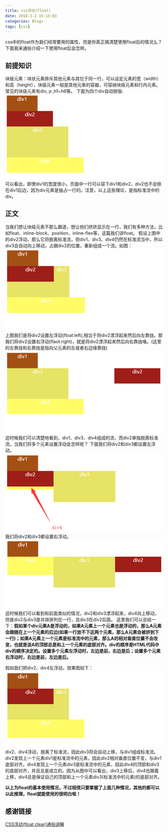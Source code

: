 ```yaml
---
title: css浮动(float)
date: 2018-3-2 15:15:03
categories: Blogs
tags: [css]
---
```


css中的float作为我们经常要用的属性，但是你真正搞清楚使用float后的情况么？下面我来通俗介绍一下使用float后会怎样。
<!--more-->
## 前提知识

块级元素：块状元素排斥其他元素与其位于同一行，可以设定元素的宽（width）和高（height），块级元素一般是其他元素的容器，可容纳块级元素和行内元素。常见的块级元素有div, p ,h1~h6等。
下面为四个div自动排版:
![自动排版](/img/css浮动float/1.png)
 可以看出，即使div1的宽度很小，页面中一行可以容下div1和div2，div2也不会排在div1后边，因为div元素是独占一行的。注意，以上这些理论，是指标准流中的div。

## 正文
当我们想让块级元素不那么霸道，想让他们挤挤显示在一行，我们有多种方法，比如float、inline-block、position、inline-flex等，这篇我们讲float。
假设上图中的div2浮动，那么它将脱离标准流，但div1、div3、div4仍然在标准流当中，所以div3会自动向上移动，占据div2的位置，重新组成一个流。如图：
![div2左浮动](/img/css浮动float/2.png)
上图我们是将div2设置左浮动(float:left),相当于将div2漂浮起来然后向左靠拢。那我们将div2设置右浮动(flaot:right)，就是将div2漂浮起来然后向右靠拢咯。(这里的左靠拢和右靠拢是指向父元素的左或者右边缘靠拢)
![div2右浮动](/img/css浮动float/3.png)
这时候我们可以清楚地看到，div1、div3、div4组成的流，而div2单独脱离标准流。当我们将多个元素设置浮动会怎样呢？
下面我们将div2和div3都设置左浮动。
![div2、3左浮动](/img/css浮动float/4.png)
我们将div2和div3都设置右浮动。
![div2、3右浮动](/img/css浮动float/5.png)
这时候我们可以看到和前面类似的情况，div2和div3漂浮起来，div4向上移动，但是div2与div3是并排排列在一行，且div3在div2后面。
这里我们可以总结一下：**假如某个div元素A是浮动的，如果A元素上一个元素也是浮动的，那么A元素会跟随在上一个元素的后边(如果一行放不下这两个元素，那么A元素会被挤到下一行)；如果A元素上一个元素是标准流中的元素，那么A的相对垂直位置不会改变，也就是说A的顶部总是和上一个元素的底部对齐。div的顺序是HTML代码中div的顺序决定的。设置多个元素左浮动时，左边是前，右边是后；设置多个元素右浮动时，右边是前，左边是后。**

假如我们把div2、div4左浮动，效果图如下：
![div2、4左浮动](/img/css浮动float/6.png)
div2、div4浮动，脱离了标准流，因此div3将会自动上移，与div1组成标准流。div2发现上一个元素div1是标准流中的元素，因此div2相对垂直位置不变，与div1底部对齐。div4发现上一个元素div3是标准流中的元素，因此div4的顶部和div3的底部对齐，并且总是成立的，因为从图中可以看出，div3上移后，div4也跟着上移，div4总是保证自己的顶部和上一个元素div3(标准流中的元素)的底部对齐。

**以上为float的基本使用情况，不过相信只要掌握了上面几种情况，其他的都可以以此推理，float就能使用的很明白啦！**

## 感谢链接
[CSS浮动(float,clear)通俗讲解](https://www.cnblogs.com/acorn/p/5249089.html)